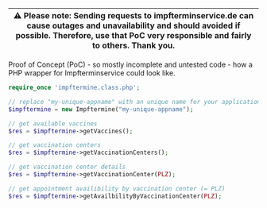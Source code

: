 | :warning: **Please note**: Sending requests to impfterminservice.de can cause outages and unavailability and should avoided if possible. Therefore, use that PoC very responsible and fairly to others. Thank you. |
|----|

Proof of Concept (PoC) - so mostly incomplete and untested code - how a PHP wrapper for Impfterminservice could look like.

```PHP
require_once 'impftermine.class.php';

// replace "my-unique-appname" with an unique name for your application
$impftermine = new Impftermine("my-unique-appname");

// get available vaccines
$res = $impftermine->getVaccines(); 

// get vaccination centers
$res = $impftermine->getVaccinationCenters(); 

// get vaccination center details
$res = $impftermine->getVaccinationCenter(PLZ); 

// get appointment availibility by vaccination center (= PLZ)
$res = $impftermine->getAvailbilityByVaccinationCenter(PLZ);
```